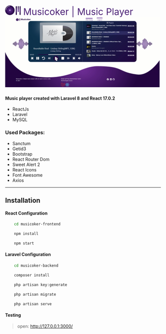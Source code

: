 
<img src="Logo.svg" width="50"/><span style="font-size:30px;color:#4C2276"> Musicoker | Music Player<span/>
<br/>
<img src="Preview.gif" width="500"/>

#### Music player created with Laravel 8 and React 17.0.2

- ReactJs 
- Laravel 
- MySQL <br/>

### Used Packages:
- Sanctum
- Getid3
- Bootstrap
- React Router Dom
- Sweet Alert 2
- React Icons
- Font Awesome
- Axios

<hr/>

## Installation

#### React Configuration

```sh
    cd musicoker-frontend
```

```sh
    npm install
```

```sh
    npm start
```

#### Laravel Configuration

```sh
    cd musicoker-backend
```

```sh
    composer install
```

```sh
    php artisan key:generate
```

```sh
    php artisan migrate
```

```sh
    php artisan serve
```

#### Testing

> open: http://127.0.0.1:3000/